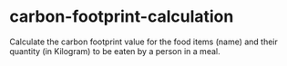 # carbon-footprint-calculation
Calculate the carbon footprint value for the food items (name) and their quantity (in Kilogram) to be eaten by a person in a meal.
